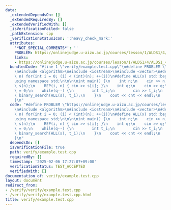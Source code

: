 ```yaml
---
data:
  _extendedDependsOn: []
  _extendedRequiredBy: []
  _extendedVerifiedWith: []
  _isVerificationFailed: false
  _pathExtension: cpp
  _verificationStatusIcon: ':heavy_check_mark:'
  attributes:
    '*NOT_SPECIAL_COMMENTS*': ''
    PROBLEM: https://onlinejudge.u-aizu.ac.jp/courses/lesson/1/ALDS1/4/ALDS1_4_B
    links:
    - https://onlinejudge.u-aizu.ac.jp/courses/lesson/1/ALDS1/4/ALDS1_4_B
  bundledCode: "#line 1 \"verify/example.test.cpp\"\n#define PROBLEM \"https://onlinejudge.u-aizu.ac.jp/courses/lesson/1/ALDS1/4/ALDS1_4_B\"\
    \n#include <algorithm>\n#include <iostream>\n#include <vector>\n#define REP(i,\
    \ n) for(int i = 0; (i) < (int)(n); ++(i))\n#define ALL(x) std::begin(x), std::end(x)\n\
    using namespace std;\n\n\n\nint main() {\n    int n;\n    cin >> n;\n    vector<int>\
    \ s(n);\n    REP(i, n) { cin >> s[i]; }\n    int q;\n    cin >> q;\n    int cnt\
    \ = 0;\n    while(q--) {\n        int t_i;\n        cin >> t_i;\n        cnt +=\
    \ binary_search(ALL(s), t_i);\n    }\n    cout << cnt << endl;\n    return 0;\n\
    }\n"
  code: "#define PROBLEM \"https://onlinejudge.u-aizu.ac.jp/courses/lesson/1/ALDS1/4/ALDS1_4_B\"\
    \n#include <algorithm>\n#include <iostream>\n#include <vector>\n#define REP(i,\
    \ n) for(int i = 0; (i) < (int)(n); ++(i))\n#define ALL(x) std::begin(x), std::end(x)\n\
    using namespace std;\n\n\n\nint main() {\n    int n;\n    cin >> n;\n    vector<int>\
    \ s(n);\n    REP(i, n) { cin >> s[i]; }\n    int q;\n    cin >> q;\n    int cnt\
    \ = 0;\n    while(q--) {\n        int t_i;\n        cin >> t_i;\n        cnt +=\
    \ binary_search(ALL(s), t_i);\n    }\n    cout << cnt << endl;\n    return 0;\n\
    }\n"
  dependsOn: []
  isVerificationFile: true
  path: verify/example.test.cpp
  requiredBy: []
  timestamp: '2025-02-06 17:27:07+09:00'
  verificationStatus: TEST_ACCEPTED
  verifiedWith: []
documentation_of: verify/example.test.cpp
layout: document
redirect_from:
- /verify/verify/example.test.cpp
- /verify/verify/example.test.cpp.html
title: verify/example.test.cpp
---
```

